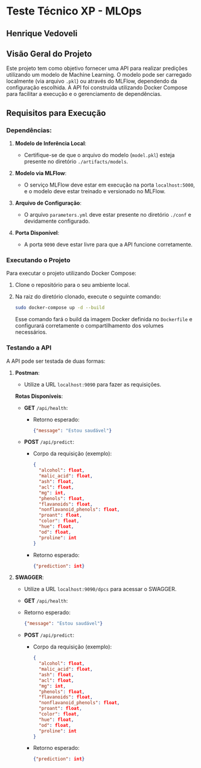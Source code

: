 
# Teste Técnico XP - MLOps
## Henrique Vedoveli

## Visão Geral do Projeto
Este projeto tem como objetivo fornecer uma API para realizar predições utilizando um modelo de Machine Learning. O modelo pode ser carregado localmente (via arquivo `.pkl`) ou através do MLFlow, dependendo da configuração escolhida. A API foi construída utilizando Docker Compose para facilitar a execução e o gerenciamento de dependências.

## Requisitos para Execução

### Dependências:
1. **Modelo de Inferência Local**: 
   - Certifique-se de que o arquivo do modelo (`model.pkl`) esteja presente no diretório `./artifacts/models`.

2. **Modelo via MLFlow**:
   - O serviço MLFlow deve estar em execução na porta `localhost:5000`, e o modelo deve estar treinado e versionado no MLFlow.

3. **Arquivo de Configuração**:
   - O arquivo `parameters.yml` deve estar presente no diretório `./conf` e devidamente configurado.

4. **Porta Disponível**:
   - A porta `9090` deve estar livre para que a API funcione corretamente.

### Executando o Projeto

Para executar o projeto utilizando Docker Compose:

1. Clone o repositório para o seu ambiente local.
2. Na raiz do diretório clonado, execute o seguinte comando:

    ```bash
    sudo docker-compose up -d --build
    ```

    Esse comando fará o build da imagem Docker definida no `Dockerfile` e configurará corretamente o compartilhamento dos volumes necessários.

### Testando a API

A API pode ser testada de duas formas:

1. **Postman**:
   - Utilize a URL `localhost:9090` para fazer as requisições.

   **Rotas Disponíveis**:

   - **GET** `/api/health`:
     - Retorno esperado: 
       ```json
       {"message": "Estou saudável"}
       ```

   - **POST** `/api/predict`:
     - Corpo da requisição (exemplo):
       ```json
       {
         "alcohol": float,
         "malic_acid": float,
         "ash": float,
         "acl": float,
         "mg": int,
         "phenols": float,
         "flavanoids": float,
         "nonflavanoid_phenols": float,
         "proant": float,
         "color": float,
         "hue": float,
         "od": float,
         "proline": int
       }
       ```

     - Retorno esperado:
       ```json
       {"prediction": int}
       ```
2. **SWAGGER**:
    - Utilize a URL `localhost:9090/dpcs` para acessar o SWAGGER.

    - **GET** `/api/health`:
     - Retorno esperado: 
       ```json
       {"message": "Estou saudável"}
       ```

   - **POST** `/api/predict`:
     - Corpo da requisição (exemplo):
       ```json
       {
         "alcohol": float,
         "malic_acid": float,
         "ash": float,
         "acl": float,
         "mg": int,
         "phenols": float,
         "flavanoids": float,
         "nonflavanoid_phenols": float,
         "proant": float,
         "color": float,
         "hue": float,
         "od": float,
         "proline": int
       }
       ```

     - Retorno esperado:
       ```json
       {"prediction": int}
       ```


